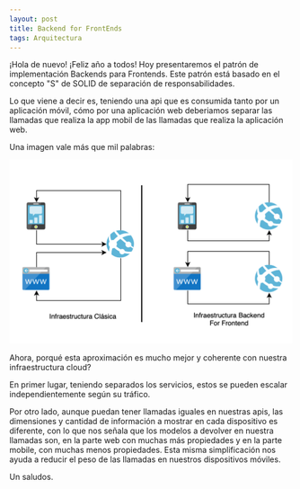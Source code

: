 ```yaml
---
layout: post
title: Backend for FrontEnds
tags: Arquitectura
---
```


¡Hola de nuevo! ¡Feliz año a todos! Hoy presentaremos el patrón de implementación Backends para Frontends. Este patrón está basado en el concepto "S" de SOLID de separación de responsabilidades.

Lo que viene a decir es, teniendo una api que es consumida tanto por un aplicación móvil, cómo por una aplicación web deberiamos separar las llamadas que realiza la app mobil de las llamadas que realiza la aplicación web.

Una imagen vale más que mil palabras:

![Backend for Frontend](/img/cloudpatterns/backforfront.png "Backend for Frontend")

Ahora, porqué esta aproximación es mucho mejor y coherente con nuestra infraestructura cloud?

En primer lugar, teniendo separados los servicios, estos se pueden escalar independientemente según su tráfico.

Por otro lado, aunque puedan tener llamadas iguales en nuestras apis, las dimensiones y cantidad de información a mostrar en cada dispositivo es diferente, con lo que nos señala que los modelos a devolver en nuestra llamadas son, en la parte web con muchas más propiedades y en la parte mobile, con muchas menos propiedades. Esta misma simplificación nos ayuda a reducir el peso de las llamadas en nuestros dispositivos móviles.

Un saludos.
